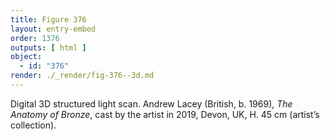 ```yaml
---
title: Figure 376
layout: entry-embed
order: 1376
outputs: [ html ]
object:
  - id: "376"
render: ./_render/fig-376--3d.md
---
```


Digital 3D structured light scan. Andrew Lacey (British, b. 1969), *The Anatomy of Bronze*, cast by the artist in 2019, Devon, UK, H. 45 cm (artist’s collection).
